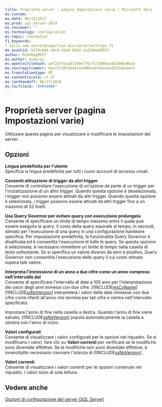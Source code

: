 ```yaml
---
title: Proprietà server - pagina Impostazioni varie | Microsoft Docs
ms.custom: ''
ms.date: 06/13/2017
ms.prod: sql-server-2014
ms.reviewer: ''
ms.technology: configuration
ms.topic: conceptual
f1_keywords:
- sql12.swb.serverproperties.miscserversettings.f1
ms.assetid: b170c066-30cd-42dd-8d34-aa129ea09551
author: MikeRayMSFT
ms.author: mikeray
ms.openlocfilehash: aef24f7e2a02140e776cf113089ec083d06a86aa
ms.sourcegitcommit: 9ee72c507ab447ac69014a7eea4e43523a0a3ec4
ms.translationtype: MT
ms.contentlocale: it-IT
ms.lasthandoff: 06/17/2020
ms.locfileid: "84934906"
---
```

# <a name="server-properties-misc-server-settings-page"></a>Proprietà server (pagina Impostazioni varie)
  Utilizzare questa pagina per visualizzare o modificare le impostazioni del server.  
  
## <a name="options"></a>Opzioni  
 **Lingua predefinita per l'utente**  
 Specifica la lingua predefinita per tutti i nuovi account di accesso creati.  
  
 **Consenti attivazione di trigger da altri trigger**  
 Consente di controllare l'esecuzione di un'azione da parte di un trigger per l'inizializzazione di un altro trigger. Quando questa opzione è deselezionata, i trigger non possono essere attivati da altri trigger. Quando questa opzione è selezionata, i trigger possono essere attivati da altri trigger fino a un massimo di 32 livelli.  
  
 **Usa Query Governor per evitare query con esecuzione prolungata**  
 Consente di specificare un limite di tempo massimo entro il quale può essere eseguita la query. Il costo della query equivale al tempo, in secondi, stimato per l'esecuzione di una query in una configurazione hardware specifica. Per impostazione predefinita, la funzionalità Query Governor è disattivata ed è consentita l'esecuzione di tutte le query. Se questa opzione è selezionata, è necessario immettere un limite di tempo nella casella di testo sottostante. Se si specifica un valore diverso da zero e positivo, Query Governor non consentirà l'esecuzione delle query il cui costo stimato supera tale valore.  
  
 **Interpreta l'immissione di un anno a due cifre come un anno compreso nell'intervallo dal**  
 Consente di specificare l'intervallo di date a 100 anni per l'interpretazione dei valori degli anni immessi con due cifre. [!INCLUDE[msCoName](../../includes/msconame-md.md)] [!INCLUDE[ssNoVersion](../../includes/ssnoversion-md.md)] interpreterà i valori delle date immesse con due cifre come riferiti all'anno che termina per tali cifre e rientra nell'intervallo specificato.  
  
 Impostare l'anno di fine nella casella a destra. Quando l'anno di fine viene salvato, [!INCLUDE[ssNoVersion](../../includes/ssnoversion-md.md)] popola automaticamente la casella a sinistra con l'anno di inizio.  
  
 **Valori configurati**  
 Consente di visualizzare i valori configurati per le opzioni nel riquadro. Se si modificano i valori, fare clic su **Valori correnti** per verificare se le modifiche sono diventate effettive. Se le modifiche non sono diventate effettive, è innanzitutto necessario riavviare l'istanza di [!INCLUDE[ssNoVersion](../../includes/ssnoversion-md.md)] .  
  
 **Valori correnti**  
 Consente di visualizzare i valori correnti per le opzioni contenute nel riquadro. I valori sono di sola lettura.  
  
## <a name="see-also"></a>Vedere anche  
 [Opzioni di configurazione del server &#40;SQL Server&#41;](server-configuration-options-sql-server.md)  
  
  
